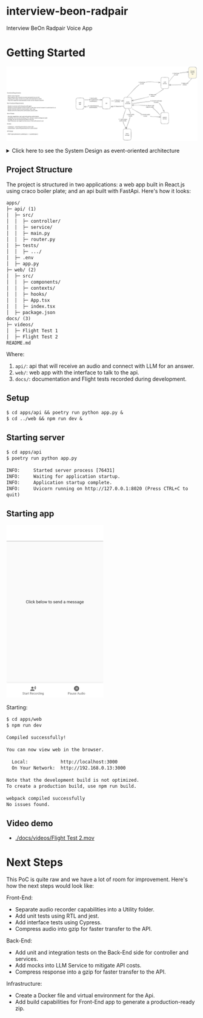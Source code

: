 # interview-beon-radpair

Interview BeOn Radpair Voice App

# Getting Started

![](./docs/diagram_1.svg)

<details>
<summary>Click here to see the System Design as event-oriented architecture </summary>

![](./docs/diagram_2_event_sourcing.svg)

</details>

## Project Structure

The project is structured in two applications: a web app built in React.js using
craco boiler plate; and an api built with FastApi. Here's how it looks:

```
apps/
├─ api/ (1)
│  ├─ src/
│  │  ├─ controller/
│  │  ├─ service/
│  │  ├─ main.py
│  │  ├─ router.py
│  ├─ tests/
│  │  ├─ .../
│  ├─ .env
│  ├─ app.py
├─ web/ (2)
│  ├─ src/
│  │  ├─ components/
│  │  ├─ contexts/
│  │  ├─ hooks/
│  │  ├─ App.tsx
│  │  ├─ index.tsx
│  ├─ package.json
docs/ (3)
├─ videos/
│  ├─ Flight Test 1
│  ├─ Flight Test 2
README.md
```

Where:

1. `api/`: api that will receive an audio and connect with LLM for an answer.
2. `web/`: web app with the interface to talk to the api.
3. `docs/`: documentation and Flight tests recorded during development.

## Setup

```
$ cd apps/api && poetry run python app.py &
$ cd ../web && npm run dev &
```

## Starting server

```
$ cd apps/api
$ poetry run python app.py

INFO:     Started server process [76431]
INFO:     Waiting for application startup.
INFO:     Application startup complete.
INFO:     Uvicorn running on http://127.0.0.1:8020 (Press CTRL+C to quit)
```

## Starting app

<img src="./docs/application.png" width="256" />

Starting:

```
$ cd apps/web
$ npm run dev

Compiled successfully!

You can now view web in the browser.

  Local:            http://localhost:3000
  On Your Network:  http://192.168.0.13:3000

Note that the development build is not optimized.
To create a production build, use npm run build.

webpack compiled successfully
No issues found.
```

## Video demo

- [./docs/videos/Flight Test 2.mov](./docs/videos/Flight%20Test%202.mov)

# Next Steps

This PoC is quite raw and we have a lot of room for improvement. Here's how
the next steps would look like:

Front-End:

- Separate audio recorder capabilities into a Utility folder.
- Add unit tests using RTL and jest.
- Add interface tests using Cypress.
- Compress audio into gzip for faster transfer to the API.

Back-End:

- Add unit and integration tests on the Back-End side for controller and services.
- Add mocks into LLM Service to mitigate API costs.
- Compress response into a gzip for faster transfer to the API.

Infrastructure:

- Create a Docker file and virtual environment for the Api.
- Add build capabilities for Front-End app to generate a production-ready zip.
